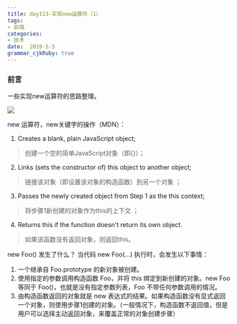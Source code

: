 ```yaml
---
title: day113-实现new运算符（1）
tags: 
- 前端
categories: 
- 技术
date:  2019-5-5
grammar_cjkRuby: true
---
```

### 前言
一些实现new运算符的思路整理。

![](https://ws1.sinaimg.cn/large/b15ca614gy1g2qtkmlyotj20e709g75f.jpg)
<!--more-->
new 运算符，new关键字的操作（MDN）：
1. Creates a blank, plain JavaScript object;
> 创建一个空的简单JavaScript对象（即{}）；

2. Links (sets the constructor of) this object to another object;
> 链接该对象（即设置该对象的构造函数）到另一个对象 ；

3. Passes the newly created object from Step 1 as the this context;
> 将步骤1新创建的对象作为this的上下文 ；

4. Returns this if the function doesn't return its own object.
> 如果该函数没有返回对象，则返回this。

new Foo() 发生了什么？
当代码 new Foo(...) 执行时，会发生以下事情：

1. 一个继承自 Foo.prototype 的新对象被创建。
2. 使用指定的参数调用构造函数 Foo，并将 this 绑定到新创建的对象。new Foo 等同于 Foo()，也就是没有指定参数列表，Foo 不带任何参数调用的情况。
3. 由构造函数返回的对象就是 new 表达式的结果。如果构造函数没有显式返回一个对象，则使用步骤1创建的对象。（一般情况下，构造函数不返回值，但是用户可以选择主动返回对象，来覆盖正常的对象创建步骤）

